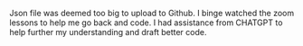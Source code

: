Json file was deemed too big to upload to Github.
I binge watched the zoom lessons to help me go back and code. 
I had assistance from CHATGPT to help further my understanding and draft better code. 
